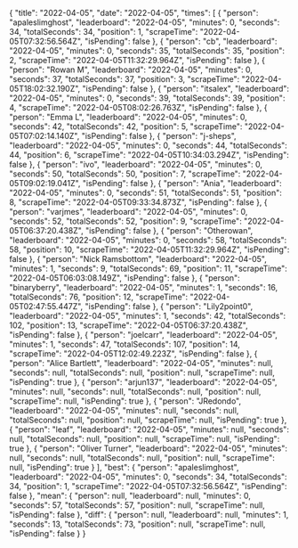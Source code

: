 {
  "title": "2022-04-05",
  "date": "2022-04-05",
  "times": [
    {
      "person": "apaleslimghost",
      "leaderboard": "2022-04-05",
      "minutes": 0,
      "seconds": 34,
      "totalSeconds": 34,
      "position": 1,
      "scrapeTime": "2022-04-05T07:32:56.564Z",
      "isPending": false
    },
    {
      "person": "cb",
      "leaderboard": "2022-04-05",
      "minutes": 0,
      "seconds": 35,
      "totalSeconds": 35,
      "position": 2,
      "scrapeTime": "2022-04-05T11:32:29.964Z",
      "isPending": false
    },
    {
      "person": "Rowan M",
      "leaderboard": "2022-04-05",
      "minutes": 0,
      "seconds": 37,
      "totalSeconds": 37,
      "position": 3,
      "scrapeTime": "2022-04-05T18:02:32.190Z",
      "isPending": false
    },
    {
      "person": "itsalex",
      "leaderboard": "2022-04-05",
      "minutes": 0,
      "seconds": 39,
      "totalSeconds": 39,
      "position": 4,
      "scrapeTime": "2022-04-05T08:02:26.763Z",
      "isPending": false
    },
    {
      "person": "Emma L",
      "leaderboard": "2022-04-05",
      "minutes": 0,
      "seconds": 42,
      "totalSeconds": 42,
      "position": 5,
      "scrapeTime": "2022-04-05T07:02:14.140Z",
      "isPending": false
    },
    {
      "person": "j-sheps",
      "leaderboard": "2022-04-05",
      "minutes": 0,
      "seconds": 44,
      "totalSeconds": 44,
      "position": 6,
      "scrapeTime": "2022-04-05T10:34:03.294Z",
      "isPending": false
    },
    {
      "person": "ivo",
      "leaderboard": "2022-04-05",
      "minutes": 0,
      "seconds": 50,
      "totalSeconds": 50,
      "position": 7,
      "scrapeTime": "2022-04-05T09:02:19.041Z",
      "isPending": false
    },
    {
      "person": "Ania",
      "leaderboard": "2022-04-05",
      "minutes": 0,
      "seconds": 51,
      "totalSeconds": 51,
      "position": 8,
      "scrapeTime": "2022-04-05T09:33:34.873Z",
      "isPending": false
    },
    {
      "person": "varjmes",
      "leaderboard": "2022-04-05",
      "minutes": 0,
      "seconds": 52,
      "totalSeconds": 52,
      "position": 9,
      "scrapeTime": "2022-04-05T06:37:20.438Z",
      "isPending": false
    },
    {
      "person": "Otherowan",
      "leaderboard": "2022-04-05",
      "minutes": 0,
      "seconds": 58,
      "totalSeconds": 58,
      "position": 10,
      "scrapeTime": "2022-04-05T11:32:29.964Z",
      "isPending": false
    },
    {
      "person": "Nick Ramsbottom",
      "leaderboard": "2022-04-05",
      "minutes": 1,
      "seconds": 9,
      "totalSeconds": 69,
      "position": 11,
      "scrapeTime": "2022-04-05T06:03:08.149Z",
      "isPending": false
    },
    {
      "person": "binaryberry",
      "leaderboard": "2022-04-05",
      "minutes": 1,
      "seconds": 16,
      "totalSeconds": 76,
      "position": 12,
      "scrapeTime": "2022-04-05T02:47:55.447Z",
      "isPending": false
    },
    {
      "person": "Lily2point0",
      "leaderboard": "2022-04-05",
      "minutes": 1,
      "seconds": 42,
      "totalSeconds": 102,
      "position": 13,
      "scrapeTime": "2022-04-05T06:37:20.438Z",
      "isPending": false
    },
    {
      "person": "joelcarr",
      "leaderboard": "2022-04-05",
      "minutes": 1,
      "seconds": 47,
      "totalSeconds": 107,
      "position": 14,
      "scrapeTime": "2022-04-05T12:02:49.223Z",
      "isPending": false
    },
    {
      "person": "Alice Bartlett",
      "leaderboard": "2022-04-05",
      "minutes": null,
      "seconds": null,
      "totalSeconds": null,
      "position": null,
      "scrapeTime": null,
      "isPending": true
    },
    {
      "person": "arjun137",
      "leaderboard": "2022-04-05",
      "minutes": null,
      "seconds": null,
      "totalSeconds": null,
      "position": null,
      "scrapeTime": null,
      "isPending": true
    },
    {
      "person": "JRedondo",
      "leaderboard": "2022-04-05",
      "minutes": null,
      "seconds": null,
      "totalSeconds": null,
      "position": null,
      "scrapeTime": null,
      "isPending": true
    },
    {
      "person": "leaf",
      "leaderboard": "2022-04-05",
      "minutes": null,
      "seconds": null,
      "totalSeconds": null,
      "position": null,
      "scrapeTime": null,
      "isPending": true
    },
    {
      "person": "Oliver Turner",
      "leaderboard": "2022-04-05",
      "minutes": null,
      "seconds": null,
      "totalSeconds": null,
      "position": null,
      "scrapeTime": null,
      "isPending": true
    }
  ],
  "best": {
    "person": "apaleslimghost",
    "leaderboard": "2022-04-05",
    "minutes": 0,
    "seconds": 34,
    "totalSeconds": 34,
    "position": 1,
    "scrapeTime": "2022-04-05T07:32:56.564Z",
    "isPending": false
  },
  "mean": {
    "person": null,
    "leaderboard": null,
    "minutes": 0,
    "seconds": 57,
    "totalSeconds": 57,
    "position": null,
    "scrapeTime": null,
    "isPending": false
  },
  "diff": {
    "person": null,
    "leaderboard": null,
    "minutes": 1,
    "seconds": 13,
    "totalSeconds": 73,
    "position": null,
    "scrapeTime": null,
    "isPending": false
  }
}